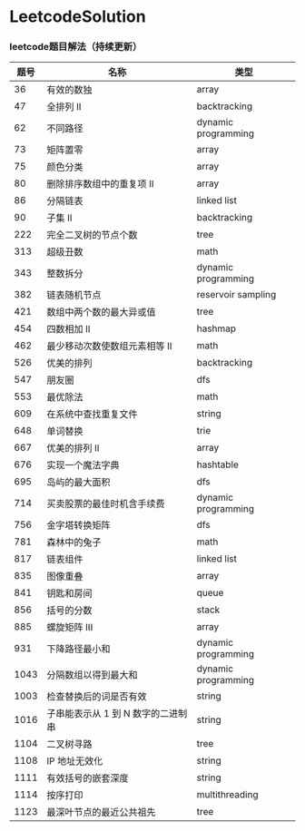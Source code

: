 # LeetcodeSolution
### leetcode题目解法（持续更新）

题号 | 名称 |  类型  
-|-|-
36 | 有效的数独 | array |
47 | 全排列 II | backtracking |
62 | 不同路径 | dynamic programming |
73 | 矩阵置零 | array |
75 | 颜色分类 | array |
80 | 删除排序数组中的重复项 II | array |
86 | 分隔链表 | linked list |
90 | 子集 II | backtracking |
222 | 完全二叉树的节点个数 | tree |
313 | 超级丑数 | math |
343 | 整数拆分 | dynamic programming |
382 | 链表随机节点 | reservoir sampling |
421 | 数组中两个数的最大异或值 | tree |
454 | 四数相加 II | hashmap |
462 | 最少移动次数使数组元素相等 II | math |
526 | 优美的排列 | backtracking |
547 | 朋友圈 | dfs |
553 | 最优除法 | math |
609 | 在系统中查找重复文件 | string |
648 | 单词替换 | trie |
667 | 优美的排列 II | array |
676 | 实现一个魔法字典 | hashtable |
695 | 岛屿的最大面积 | dfs |
714 | 买卖股票的最佳时机含手续费 | dynamic programming |
756 | 金字塔转换矩阵 | dfs |
781 | 森林中的兔子 | math |
817 | 链表组件 | linked list |
835 | 图像重叠 | array |
841 | 钥匙和房间 | queue |
856 | 括号的分数 | stack |
885 | 螺旋矩阵 III | array |
931 | 下降路径最小和 | dynamic programming |
1043 | 分隔数组以得到最大和 | dynamic programming |
1003 | 检查替换后的词是否有效 | string |
1016 | 子串能表示从 1 到 N 数字的二进制串 | string |
1104 | 二叉树寻路 | tree |
1108 | IP 地址无效化 | string |
1111 | 有效括号的嵌套深度 | string |
1114 | 按序打印 | multithreading |
1123 | 最深叶节点的最近公共祖先 | tree |



